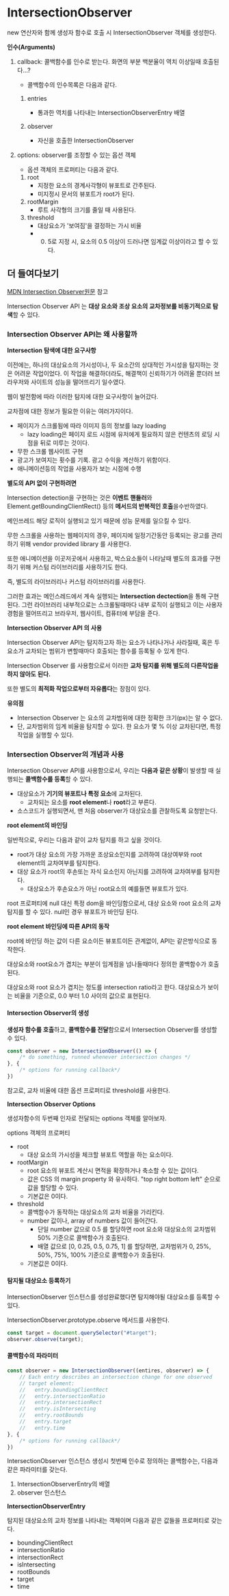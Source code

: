# IntersectionObserver

new 연산자와 함께 생성자 함수로 호출 시 IntersectionObserver 객체를 생성한다. 

**인수(Arguments)**

1. callback: 콜백함수를 인수로 받는다. 화면의 부분 백분율이 역치 이상일때 호출된다...?

   -  콜백함수의 인수목록은 다음과 같다.

   1. entries
      - 통과한 역치를 나타내는 IntersectionObserverEntry 배열

   2. observer
      - 자신을 호출한 IntersectionObserver

2. options: observer를 조정할 수 있는 옵션 객체 

   - 옵션 객체의 프로퍼티는 다음과 같다. 

   1. root
      - 지정한 요소의 경계사각형이 뷰포트로 간주된다.
      - 미지정시 문서의 뷰포트가 root가 된다. 
   2. rootMargin
      - 루트 사각형의 크기를 줄일 때 사용된다.
   3. threshold
      - 대상요소가 '보여짐'을 결정하는 가시 비율
      - 0. 5로 지정 시, 요소의 0.5 이상이 드러나면 임계값 이상이라고 할 수 있다.



## 더 들여다보기

[MDN Intersection Observer원문](https://developer.mozilla.org/en-US/docs/Web/API/Intersection_Observer_API#the_root_element_and_root_margin) 참고

Intersection Observer API 는 **대상 요소와 조상 요소의 교차정보를 비동기적으로 탐색**할 수 있다. 

### **Intersection Observer API는 왜 사용할까**

**Intersection 탐색에 대한 요구사항**

이전에는, 하나의 대상요소의 가시성이나, 두 요소간의 상대적인 가시성을 탐지하는 것은 어려운 작업이었다. 이 작업을 해결하더라도, 해결책이 신뢰하기가 어려울 뿐더러 브라우저와 사이트의 성능을 떨어뜨리기 일수였다.

웹이 발전함에 따라 이러한 탐지에 대한 요구사항이 늘어갔다.

교차점에 대한 정보가 필요한 이유는 여러가지이다.

- 페이지가 스크롤됨에 따라 이미지 등의 정보를 lazy loading
  - lazy loading은 페이지 로드 시점에 유저에게 필요하지 않은 컨텐츠의 로딩 시점을 뒤로 미루는 것이다. 
- 무한 스크롤 웹사이트 구현
- 광고가 보여지는 횟수를 기록. 광고 수익을 계산하기 위함이다. 
- 애니메이션등의 작업을 사용자가 보는 시점에 수행



**별도의 API 없이 구현하려면**

Intersection detection을 구현하는 것은 **이벤트 핸들러**와 Element.getBoundingClientRect() 등의 **메서드의 반복적인 호출**을수반하였다.  

메인쓰레드 해당 로직이 실행되고 있기 때문에 성능 문제를 일으킬 수 있다. 

무한 스크롤을 사용하는 웹페이지의 경우, 페이지에 일정기간동안 등록되는 광고를 관리하기 위해 vendor provided library 를 사용한다. 

또한 애니메이션을 이곳저곳에서 사용하고, 박스요소들이 나타날때 별도의 효과를 구현하기 위해 커스텀 라이브러리를 사용하기도 한다.  

즉, 별도의 라이브러리나 커스텀 라이브러리를 사용한다. 

그러한 효과는 메인스레드에서 계속 실행되는 **Intersection dectection**을 통해 구현된다.  그런 라이브러리 내부적으로는 스크롤될때마다 내부 로직이 실행되고 이는 사용자경험을 떨어뜨리고 브라우저, 웹사이트, 컴퓨터에 부담을 준다. 



**Intersection Observer API 의 사용**

Intersection Observer API는 탐지하고자 하는 요소가 나타나거나 사라질때, 혹은 두 요소가 교차되는 범위가 변할때마다 호출되는 함수를 등록될 수 있게 한다. 

Intersection Observer 를 사용함으로서 이러한 **교차 탐지를 위해 별도의 다른작업을 하지 않아도 된다.** 

또한 별도의 **최적화 작업으로부터 자유롭다**는 장점이 있다. 

**유의점**

- Intersection Observer 는 요소의 교차범위에 대한 정확한 크기(px)는 알 수 없다. 
- 단, 교차범위의 임계 비율을 탐지할 수 있다. 한 요소가 몇 % 이상 교차된다면, 특정 작업을 실행할 수 있다. 



### Intersection Observer의 개념과 사용

Intersection Observer API를 사용함으로서, 우리는 **다음과 같은 상황**이 발생할 때 실행되는 **콜백함수를 등록**할 수 있다. 

- 대상요소가 **기기의 뷰포트나 특정 요소**에 교차된다. 
  - 교차되는 요소를 **root element**나 **root**라고 부른다. 
- 소스코드가 실행되면서, 맨 처음 observer가 대상요소를 관찰하도록 요청받는다. 

**root element의 바인딩**

일반적으로, 우리는 다음과 같이 교차 탐지를 하고 싶을 것이다. 

- root가 대상 요소의 가장 가까운 조상요소인지를 고려하여 대상여부와 root element의 교차여부를 탐지한다. 
- 대상 요소가 root의 후손또는 자식 요소인지 아닌지를 고려하여 교차여부를 탐지한다. 
  - 대상요소가 후손요소가 아닌 root요소의 예를들면 뷰포트가 있다. 

root 프로퍼티에 null 대신 특정 dom을 바인딩함으로서, 대상 요소와 root 요소의 교차탐지를 할 수 있다.  null인 경우 뷰포트가 바인딩 된다. 

**root element 바인딩에 따른 API의 동작**

root에 바인딩 하는 값이 다른 요소이든 뷰포트이든 관계없이, API는 같은방식으로 동작한다. 

대상요소와 root요소가 겹치는 부분이 임계점을 넘나들때마다 정의한 콜백함수가 호출된다. 

대상요소와 root 요소가 겹치는 정도를 intersection ratio라고 한다. 대상요소가 보이는 비율을 기준으로, 0.0 부터 1.0 사이의 값으로 표현된다. 



#### Intersection Observer의 생성

**생성자 함수를 호출**하고, **콜백함수를 전달**함으로서 Intersection Observer를 생성할 수 있다. 

```js
const observer = new IntersectionObserver(() => {
    /* do something, runned whenever intersection changes */
}, {
    /* options for running callback*/
})
```

참고로, 교차 비율에 대한 옵션 프로퍼티로 threshold를 사용한다. 



**Intersection Observer Options**

생성자함수의 두번째 인자로 전달되는 options 객체를 알아보자.

options 객체의 프로퍼티

- root
  - 대상 요소의 가시성을 체크할 뷰포트 역할을 하는 요소이다. 
- rootMargin
  - root 요소의 뷰포트 계산시 면적을 확장하거나 축소할 수 있는 값이다. 
  - 값은 CSS 의 margin property 와 유사하다. "top right bottom left" 순으로 값을 할당할 수 있다. 
  - 기본값은 0이다. 
- threshold
  - 콜백함수가 동작하는 대상요소의 교차 비율을 가리킨다. 
  - number 값이나, array of numbers 값이 들어간다. 
    - 단일 number 값으로 0.5 를 할당하면 root 요소와 대상요소의 교차범위 50% 기준으로 콜백함수가 호출된다. 
    - 배열 값으로 [0, 0.25, 0.5, 0.75, 1] 를 할당하면, 교차범위가 0, 25%, 50%, 75%, 100% 기준으로 콜백함수가 호출된다. 
  - 기본값은 0이다. 



#### 탐지될 대상요소 등록하기

IntersectionObserver 인스턴스를 생성완료했다면 탐지해야될 대상요소를 등록할 수 있다. 

IntersectionObserver.prototype.observe 메서드를 사용한다.

```js
const target = document.querySelector("#target");
observer.observe(target);
```

 

#### 콜백함수의 파라미터

```js
const observer = new IntersectionObserver((entires, observer) => {
    // Each entry describes an intersection change for one observed
    // target element:
    //   entry.boundingClientRect
    //   entry.intersectionRatio
    //   entry.intersectionRect
    //   entry.isIntersecting
    //   entry.rootBounds
    //   entry.target
    //   entry.time
}, {
    /* options for running callback*/
})
```

IntersectionObserver 인스턴스 생성시 첫번째 인수로 정의하는 콜백함수는, 다음과 같은 파라미터를 갖는다. 

1. IntersectionObserverEntry의 배열
2. observer 인스턴스 



**IntersectionObserverEntry**

탐지된 대상요소의 교차 정보를 나타내는 객체이며 다음과 같은 값들을 프로퍼티로 갖는다. 

- boundingClientRect
- intersectionRatio
- intersectionRect
- isIntersecting
- rootBounds
- target
- time



